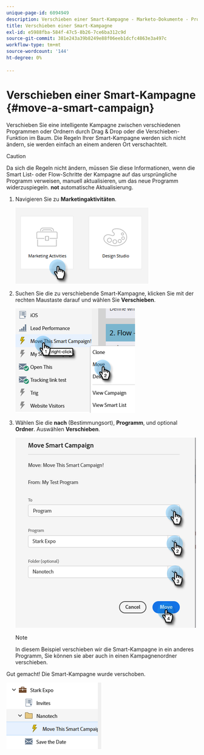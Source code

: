 ```yaml
---
unique-page-id: 6094949
description: Verschieben einer Smart-Kampagne - Marketo-Dokumente - Produktdokumentation
title: Verschieben einer Smart-Kampagne
exl-id: e5988fba-584f-47c5-8b26-7ce6ba312c9d
source-git-commit: 381e243a39b8249e88f06eeb1dcfc4863e3a497c
workflow-type: tm+mt
source-wordcount: '144'
ht-degree: 0%

---
```


# Verschieben einer Smart-Kampagne {#move-a-smart-campaign}

Verschieben Sie eine intelligente Kampagne zwischen verschiedenen Programmen oder Ordnern durch Drag &amp; Drop oder die Verschieben-Funktion im Baum. Die Regeln Ihrer Smart-Kampagne werden sich nicht ändern, sie werden einfach an einem anderen Ort verschachtelt.

>[!CAUTION]
>
>Da sich die Regeln nicht ändern, müssen Sie diese Informationen, wenn die Smart List- oder Flow-Schritte der Kampagne auf das ursprüngliche Programm verweisen, manuell aktualisieren, um das neue Programm widerzuspiegeln. **not** automatische Aktualisierung.

1. Navigieren Sie zu **Marketingaktivitäten**.

   ![](assets/move-a-smart-campaign-1.png)

1. Suchen Sie die zu verschiebende Smart-Kampagne, klicken Sie mit der rechten Maustaste darauf und wählen Sie **Verschieben**.

   ![](assets/move-a-smart-campaign-2.png)

1. Wählen Sie die **nach** (Bestimmungsort), **Programm**, und optional **Ordner**. Auswählen **Verschieben**.

   ![](assets/move-a-smart-campaign-3.png)

   >[!NOTE]
   >
   >In diesem Beispiel verschieben wir die Smart-Kampagne in ein anderes Programm, Sie können sie aber auch in einen Kampagnenordner verschieben.

Gut gemacht! Die Smart-Kampagne wurde verschoben.

![](assets/move-a-smart-campaign-4.png)
